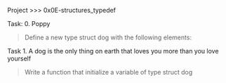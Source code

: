Project >>> 0x0E-structures_typedef

Task: 0. Poppy
> Define a new type struct dog with the following elements:

Task 1. A dog is the only thing on earth that loves you more than you love yourself
> Write a function that initialize a variable of type struct dog
